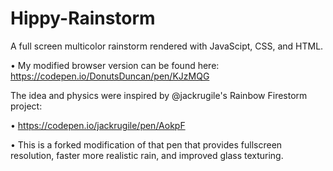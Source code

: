 # Hippy-Rainstorm
A full screen multicolor rainstorm rendered with JavaScipt, CSS, and HTML.

 • My modified browser version can be found here: https://codepen.io/DonutsDuncan/pen/KJzMQG



The idea and physics were inspired by @jackrugile's Rainbow Firestorm project:

 • https://codepen.io/jackrugile/pen/AokpF
 
 • This is a forked modification of that pen that provides fullscreen resolution, faster more realistic rain, and improved glass texturing.
